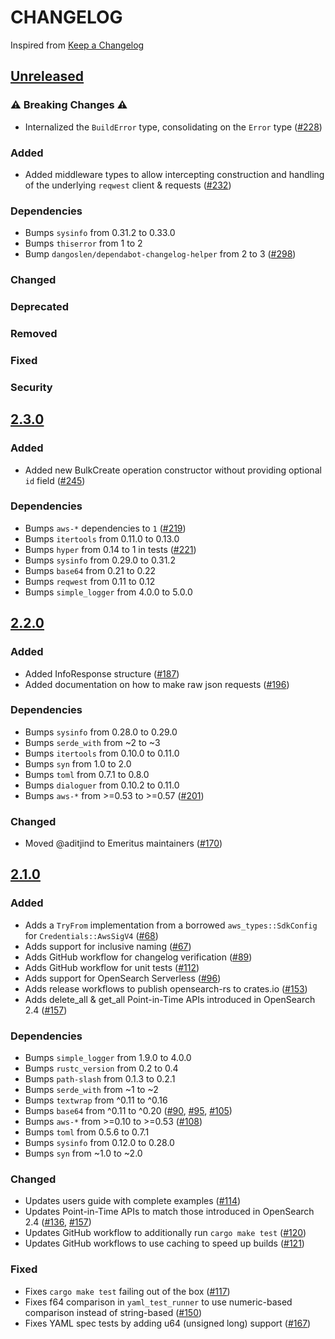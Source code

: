 # CHANGELOG
Inspired from [Keep a Changelog](https://keepachangelog.com/en/1.0.0/)

## [Unreleased]
### ⚠️ Breaking Changes ⚠️
- Internalized the `BuildError` type, consolidating on the `Error` type ([#228](https://github.com/opensearch-project/opensearch-rs/pull/228))

### Added
- Added middleware types to allow intercepting construction and handling of the underlying `reqwest` client & requests ([#232](https://github.com/opensearch-project/opensearch-rs/pull/232)) 

### Dependencies
- Bumps `sysinfo` from 0.31.2 to 0.33.0
- Bumps `thiserror` from 1 to 2
- Bump `dangoslen/dependabot-changelog-helper` from 2 to 3 ([#298](https://github.com/opensearch-project/opensearch-rs/pull/298))

### Changed

### Deprecated

### Removed

### Fixed

### Security

## [2.3.0]

### Added
- Added new BulkCreate operation constructor without providing optional `id` field ([#245](https://github.com/opensearch-project/opensearch-rs/pull/245))

### Dependencies
- Bumps `aws-*` dependencies to `1` ([#219](https://github.com/opensearch-project/opensearch-rs/pull/219))
- Bumps `itertools` from 0.11.0 to 0.13.0
- Bumps `hyper` from 0.14 to 1 in tests ([#221](https://github.com/opensearch-project/opensearch-rs/pull/221))
- Bumps `sysinfo` from 0.29.0 to 0.31.2
- Bumps `base64` from 0.21 to 0.22
- Bumps `reqwest` from 0.11 to 0.12
- Bumps `simple_logger` from 4.0.0 to 5.0.0

## [2.2.0]

### Added
- Added InfoResponse structure ([#187](https://github.com/opensearch-project/opensearch-rs/pull/187))
- Added documentation on how to make raw json requests ([#196](https://github.com/opensearch-project/opensearch-rs/pull/196))

### Dependencies
- Bumps `sysinfo` from 0.28.0 to 0.29.0
- Bumps `serde_with` from ~2 to ~3
- Bumps `itertools` from 0.10.0 to 0.11.0
- Bumps `syn` from 1.0 to 2.0
- Bumps `toml` from 0.7.1 to 0.8.0
- Bumps `dialoguer` from 0.10.2 to 0.11.0
- Bumps `aws-*` from >=0.53 to >=0.57 ([#201](https://github.com/opensearch-project/opensearch-rs/pull/201))

### Changed
- Moved @aditjind to Emeritus maintainers ([#170](https://github.com/opensearch-project/opensearch-rs/pull/170))

## [2.1.0]

### Added
- Adds a `TryFrom` implementation from a borrowed `aws_types::SdkConfig` for `Credentials::AwsSigV4` ([#68](https://github.com/opensearch-project/opensearch-rs/pull/65))
- Adds support for inclusive naming ([#67](https://github.com/opensearch-project/opensearch-rs/pull/67))
- Adds GitHub workflow for changelog verification ([#89](https://github.com/opensearch-project/opensearch-rs/pull/89))
- Adds GitHub workflow for unit tests ([#112](https://github.com/opensearch-project/opensearch-rs/pull/112))
- Adds support for OpenSearch Serverless ([#96](https://github.com/opensearch-project/opensearch-rs/pull/96))
- Adds release workflows to publish opensearch-rs to crates.io ([#153](https://github.com/opensearch-project/opensearch-rs/pull/153))
- Adds delete_all & get_all Point-in-Time APIs introduced in OpenSearch 2.4 ([#157](https://github.com/opensearch-project/opensearch-rs/pull/157))

### Dependencies
- Bumps `simple_logger` from 1.9.0 to 4.0.0
- Bumps `rustc_version` from 0.2 to 0.4
- Bumps `path-slash` from 0.1.3 to 0.2.1
- Bumps `serde_with` from ~1 to ~2
- Bumps `textwrap` from ^0.11 to ^0.16
- Bumps `base64` from ^0.11 to ^0.20 ([#90](https://github.com/opensearch-project/opensearch-rs/pull/90), [#95](https://github.com/opensearch-project/opensearch-rs/pull/95), [#105](https://github.com/opensearch-project/opensearch-rs/pull/105))
- Bumps `aws-*` from >=0.10 to >=0.53 ([#108](https://github.com/opensearch-project/opensearch-rs/pull/108))
- Bumps `toml` from 0.5.6 to 0.7.1
- Bumps `sysinfo` from 0.12.0 to 0.28.0
- Bumps `syn` from ~1.0 to ~2.0

### Changed
- Updates users guide with complete examples ([#114](https://github.com/opensearch-project/opensearch-rs/pull/114))
- Updates Point-in-Time APIs to match those introduced in OpenSearch 2.4 ([#136](https://github.com/opensearch-project/opensearch-rs/pull/136), [#157](https://github.com/opensearch-project/opensearch-rs/pull/157))
- Updates GitHub workflow to additionally run `cargo make test` ([#120](https://github.com/opensearch-project/opensearch-rs/pull/120))
- Updates GitHub workflows to use caching to speed up builds ([#121](https://github.com/opensearch-project/opensearch-rs/pull/121))

### Fixed
- Fixes `cargo make test` failing out of the box ([#117](https://github.com/opensearch-project/opensearch-rs/pull/117))
- Fixes f64 comparison in `yaml_test_runner` to use numeric-based comparison instead of string-based ([#150](https://github.com/opensearch-project/opensearch-rs/pull/150))
- Fixes YAML spec tests by adding u64 (unsigned long) support ([#167](https://github.com/opensearch-project/opensearch-rs/pull/167))

[Unreleased]: https://github.com/opensearch-project/opensearch-rs/compare/v2.3.0...HEAD
[2.3.0]: https://github.com/opensearch-project/opensearch-rs/compare/v2.2.0...v2.3.0
[2.2.0]: https://github.com/opensearch-project/opensearch-rs/compare/v2.1.0...v2.2.0
[2.1.0]: https://github.com/opensearch-project/opensearch-rs/compare/v2.0.0...v2.1.0